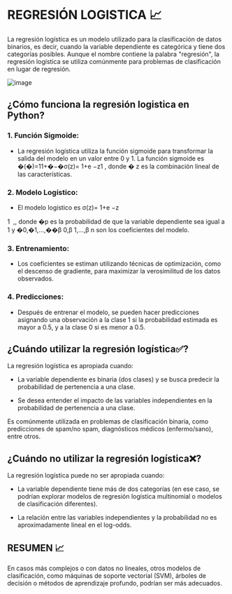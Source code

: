 # REGRESIÓN LOGISTICA 📈
La regresión logística es un modelo utilizado para la clasificación de datos binarios, es decir, cuando la variable dependiente es categórica y tiene dos categorías posibles. Aunque el nombre contiene la palabra "regresión", la regresión logística se utiliza comúnmente para problemas de clasificación en lugar de regresión.

![image](https://github.com/agcp9/SSA_py/assets/71346104/c2b69846-54ba-4e64-9f38-bfafc0f0ad01)


## ¿Cómo funciona la regresión logistica en Python?
### 1. Función Sigmoide:
- La regresión logística utiliza la función sigmoide para transformar la salida del modelo en un valor entre 0 y 1. La función sigmoide es �(�)=11+�−�σ(z)= 1+e −z1​ , donde � z es la combinación lineal de las características.

### 2. Modelo Logístico:
- El modelo logístico es σ(z)= 
1+e 
−z
 
1
​
 ,, donde �p es la probabilidad de que la variable dependiente sea igual a 1 y �0,�1,…,��β 0,β 1,…,β n son los coeficientes del modelo.

### 3. Entrenamiento:
- Los coeficientes se estiman utilizando técnicas de optimización, como el descenso de gradiente, para maximizar la verosimilitud de los datos observados.

### 4. Predicciones:
- Después de entrenar el modelo, se pueden hacer predicciones asignando una observación a la clase 1 si la probabilidad estimada es mayor a 0.5, y a la clase 0 si es menor a 0.5.

## ¿Cuándo utilizar la regresión logística✅?
La regresión logística es apropiada cuando:

- La variable dependiente es binaria (dos clases) y se busca predecir la probabilidad de pertenencia a una clase.

- Se desea entender el impacto de las variables independientes en la probabilidad de pertenencia a una clase.

Es comúnmente utilizada en problemas de clasificación binaria, como predicciones de spam/no spam, diagnósticos médicos (enfermo/sano), entre otros.

## ¿Cuándo no utilizar la regresión logística❌?
La regresión logística puede no ser apropiada cuando:

- La variable dependiente tiene más de dos categorías (en ese caso, se podrían explorar modelos de regresión logística multinomial o modelos de clasificación diferentes).

- La relación entre las variables independientes y la probabilidad no es aproximadamente lineal en el log-odds.

## RESUMEN 📈

En casos más complejos o con datos no lineales, otros modelos de clasificación, como máquinas de soporte vectorial (SVM), árboles de decisión o métodos de aprendizaje profundo, podrían ser más adecuados.
